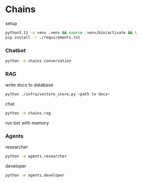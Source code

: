 # Chains

setup

```bash
python3.11 -m venv .venv && source .venv/bin/activate && \
pip install -r ./requirements.txt
```

### Chatbot

```bash
python -m chains.conversation
```

### RAG

write docs to database

```bash
python ./infra/vectore_store.py <path to docs>
```

chat

```bash
python -m chains.rag
```

run bot with memory

### Agents

researcher

```bash
python -m agents.researcher
```

developer

```bash
python -m agents.developer
```
